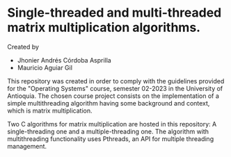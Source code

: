 # Single-threaded and multi-threaded matrix multiplication algorithms.
Created by
* Jhonier Andrés Córdoba Asprilla
* Mauricio Aguiar Gil

This repository was created in order to comply with the guidelines provided for the "Operating Systems" course, semester 02-2023 in the University of Antioquia. The chosen course project consists on the implementation of a simple multithreading algorithm having some background and context, which is matrix multiplication.

Two C algorithms for matrix multiplication are hosted in this repository: A single-threading one and a multiple-threading one. The algorithm with multithreading functionality uses Pthreads, an API for multiple threading management.
